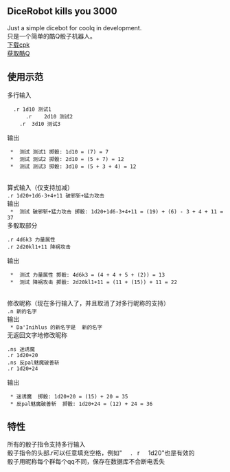 DiceRobot kills you 3000
-----
Just a simple dicebot for coolq in development.<br> 
只是一个简单的酷Q骰子机器人。<br> 
[下载cpk](https://github.com/decterous/CoolQDicebot/releases/latest)<br> 
[获取酷Q](https://cqp.cc/)<br> 

使用示范
-----
多行输入<br>
<pre><code>  .r 1d10 测试1
      .r    2d10 测试2
    .r  3d10 测试3</code></pre>
输出<br> 
<pre><code> *  测试 测试1 掷骰: 1d10 = (7) = 7 
 *  测试 测试2 掷骰: 2d10 = (5 + 7) = 12
 *  测试 测试3 掷骰: 3d10 = (5 + 3 + 4) = 12 </code></pre>
<br> 
算式输入（仅支持加减）<br> 
<code>.r 1d20+1d6-3+4+11 破邪斩+猛力攻击</code><br>
输出<br> 
<code> *  测试 破邪斩+猛力攻击 掷骰: 1d20+1d6-3+4+11 = (19) + (6) - 3 + 4 + 11 = 37</code>
<br> 
多骰取部分<br> 
<pre><code>.r 4d6k3 力量属性
.r 2d20kl1+11 降祸攻击</code></pre>
输出<br> 
<pre><code> *  测试 力量属性 掷骰: 4d6k3 = (4 + 4 + 5 + (2)) = 13
 *  测试 降祸攻击 掷骰: 2d20kl1+11 = (11 + (15)) + 11 = 22</code></pre>
<br> 
修改昵称（现在多行输入了，并且取消了对多行昵称的支持）<br> 
<code>.n 新的名字</code><br>
输出<br> 
<code> * Da'Inihlus 的新名字是  新的名字</code>
<br> 
无返回文字地修改昵称<br> 
<pre><code>.ns 迷诱魔
.r 1d20+20
.ns 反pal魅魔破善斩
.r 1d20+24</code></pre> 
输出<br> 
<pre><code> * 迷诱魔  掷骰: 1d20+20 = (15) + 20 = 35
 * 反pal魅魔破善斩  掷骰: 1d20+24 = (12) + 24 = 36</code></pre> 


特性
-----
所有的骰子指令支持多行输入<br> 
骰子指令的头部.r可以任意填充空格，例如"      .    r     1d20"也是有效的<br> 
骰子用昵称每个群每个qq不同，保存在数据库不会断电丢失<br> 
